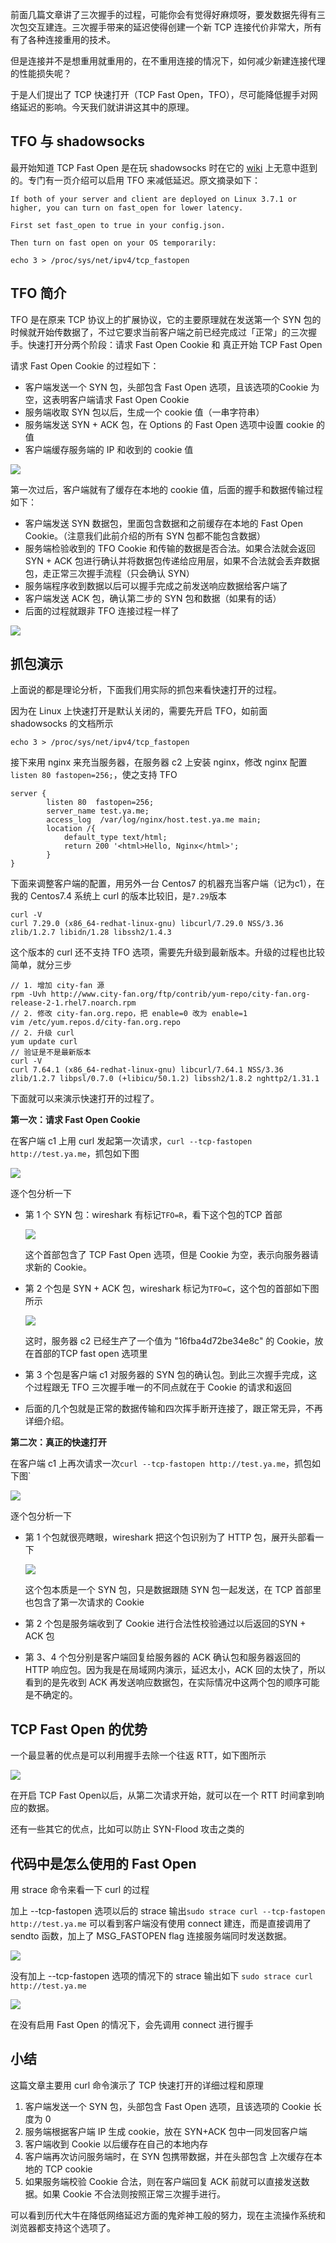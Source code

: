 前面几篇文章讲了三次握手的过程，可能你会有觉得好麻烦呀，要发数据先得有三次包交互建连。三次握手带来的延迟使得创建一个新 TCP 连接代价非常大，所有有了各种连接重用的技术。

但是连接并不是想重用就重用的，在不重用连接的情况下，如何减少新建连接代理的性能损失呢？

于是人们提出了 TCP 快速打开（TCP Fast Open，TFO），尽可能降低握手对网络延迟的影响。今天我们就讲讲这其中的原理。

## TFO 与 shadowsocks

最开始知道 TCP Fast Open 是在玩 shadowsocks 时在它的 [wiki](https://github.com/shadowsocks/shadowsocks/wiki/TCP-Fast-Open) 上无意中逛到的。专门有一页介绍可以启用 TFO 来减低延迟。原文摘录如下：

```
If both of your server and client are deployed on Linux 3.7.1 or higher, you can turn on fast_open for lower latency.

First set fast_open to true in your config.json.

Then turn on fast open on your OS temporarily:

echo 3 > /proc/sys/net/ipv4/tcp_fastopen

```

## TFO 简介

TFO 是在原来 TCP 协议上的扩展协议，它的主要原理就在发送第一个 SYN 包的时候就开始传数据了，不过它要求当前客户端之前已经完成过「正常」的三次握手。快速打开分两个阶段：请求 Fast Open Cookie 和 真正开始 TCP Fast Open

请求 Fast Open Cookie 的过程如下：

*   客户端发送一个 SYN 包，头部包含 Fast Open 选项，且该选项的Cookie 为空，这表明客户端请求 Fast Open Cookie
*   服务端收取 SYN 包以后，生成一个 cookie 值（一串字符串）
*   服务端发送 SYN + ACK 包，在 Options 的 Fast Open 选项中设置 cookie 的值
*   客户端缓存服务端的 IP 和收到的 cookie 值

![](https://user-gold-cdn.xitu.io/2019/4/3/169e2dc0888e6b83?w=1476&h=1090&f=jpeg&s=175173)

第一次过后，客户端就有了缓存在本地的 cookie 值，后面的握手和数据传输过程如下：

*   客户端发送 SYN 数据包，里面包含数据和之前缓存在本地的 Fast Open Cookie。（注意我们此前介绍的所有 SYN 包都不能包含数据）
*   服务端检验收到的 TFO Cookie 和传输的数据是否合法。如果合法就会返回 SYN + ACK 包进行确认并将数据包传递给应用层，如果不合法就会丢弃数据包，走正常三次握手流程（只会确认 SYN）
*   服务端程序收到数据以后可以握手完成之前发送响应数据给客户端了
*   客户端发送 ACK 包，确认第二步的 SYN 包和数据（如果有的话）
*   后面的过程就跟非 TFO 连接过程一样了

![](https://user-gold-cdn.xitu.io/2019/4/3/169e2dc0821ff4f9?w=1426&h=1114&f=jpeg&s=178258)

## 抓包演示

上面说的都是理论分析，下面我们用实际的抓包来看快速打开的过程。

因为在 Linux 上快速打开是默认关闭的，需要先开启 TFO，如前面 shadowsocks 的文档所示

```
echo 3 > /proc/sys/net/ipv4/tcp_fastopen

```

接下来用 nginx 来充当服务器，在服务器 c2 上安装 nginx，修改 nginx 配置`listen 80 fastopen=256;`，使之支持 TFO

```
server {
        listen 80  fastopen=256;
        server_name test.ya.me;
        access_log  /var/log/nginx/host.test.ya.me main;
        location /{
            default_type text/html;
            return 200 '<html>Hello, Nginx</html>';
        }
}

```

下面来调整客户端的配置，用另外一台 Centos7 的机器充当客户端（记为c1），在我的 Centos7.4 系统上 curl 的版本比较旧，是`7.29`版本

```
curl -V
curl 7.29.0 (x86_64-redhat-linux-gnu) libcurl/7.29.0 NSS/3.36 zlib/1.2.7 libidn/1.28 libssh2/1.4.3

```

这个版本的 curl 还不支持 TFO 选项，需要先升级到最新版本。升级的过程也比较简单，就分三步

```
// 1. 增加 city-fan 源
rpm -Uvh http://www.city-fan.org/ftp/contrib/yum-repo/city-fan.org-release-2-1.rhel7.noarch.rpm
// 2. 修改 city-fan.org.repo，把 enable=0 改为 enable=1
vim /etc/yum.repos.d/city-fan.org.repo
// 2. 升级 curl
yum update curl
// 验证是不是最新版本
curl -V
curl 7.64.1 (x86_64-redhat-linux-gnu) libcurl/7.64.1 NSS/3.36 zlib/1.2.7 libpsl/0.7.0 (+libicu/50.1.2) libssh2/1.8.2 nghttp2/1.31.1

```

下面就可以来演示快速打开的过程了。

**第一次：请求 Fast Open Cookie**

在客户端 c1 上用 curl 发起第一次请求，`curl --tcp-fastopen http://test.ya.me`，抓包如下图

![](https://user-gold-cdn.xitu.io/2019/4/3/169e2dc08502c36d?w=2760&h=480&f=jpeg&s=454007)

逐个包分析一下

*   第 1 个 SYN 包：wireshark 有标记`TFO=R`，看下这个包的TCP 首部
    
    ![](https://user-gold-cdn.xitu.io/2019/4/3/169e2dc08cc8e768?w=2198&h=482&f=jpeg&s=191416)
    
    这个首部包含了 TCP Fast Open 选项，但是 Cookie 为空，表示向服务器请求新的 Cookie。
    
*   第 2 个包是 SYN + ACK 包，wireshark 标记为`TFO=C`，这个包的首部如下图所示
    
    ![](https://user-gold-cdn.xitu.io/2019/4/3/169e2dc082284dd4?w=2050&h=686&f=jpeg&s=256767)
    
    这时，服务器 c2 已经生产了一个值为 "16fba4d72be34e8c" 的 Cookie，放在首部的TCP fast open 选项里
    
*   第 3 个包是客户端 c1 对服务器的 SYN 包的确认包。到此三次握手完成，这个过程跟无 TFO 三次握手唯一的不同点就在于 Cookie 的请求和返回
    
*   后面的几个包就是正常的数据传输和四次挥手断开连接了，跟正常无异，不再详细介绍。
    

**第二次：真正的快速打开**

在客户端 c1 上再次请求一次`curl --tcp-fastopen http://test.ya.me`，抓包如下图\`

![](https://user-gold-cdn.xitu.io/2019/4/3/169e2dc08e4beb55?w=2544&h=412&f=jpeg&s=373259)

逐个包分析一下

*   第 1 个包就很亮瞎眼，wireshark 把这个包识别为了 HTTP 包，展开头部看一下
    
    ![](https://user-gold-cdn.xitu.io/2019/4/3/169e2dc0bb2bbb78?w=1690&h=1244&f=jpeg&s=567927)
    
    这个包本质是一个 SYN 包，只是数据跟随 SYN 包一起发送，在 TCP 首部里也包含了第一次请求的 Cookie
*   第 2 个包是服务端收到了 Cookie 进行合法性校验通过以后返回的SYN + ACK 包
*   第 3、4 个包分别是客户端回复给服务器的 ACK 确认包和服务器返回的 HTTP 响应包。因为我是在局域网内演示，延迟太小，ACK 回的太快了，所以看到的是先收到 ACK 再发送响应数据包，在实际情况中这两个包的顺序可能是不确定的。

## TCP Fast Open 的优势

一个最显著的优点是可以利用握手去除一个往返 RTT，如下图所示

![](https://user-gold-cdn.xitu.io/2019/4/3/169e2dc0c15f46e5?w=1946&h=1110&f=jpeg&s=348932)

在开启 TCP Fast Open以后，从第二次请求开始，就可以在一个 RTT 时间拿到响应的数据。

还有一些其它的优点，比如可以防止 SYN-Flood 攻击之类的

## 代码中是怎么使用的 Fast Open

用 strace 命令来看一下 curl 的过程

加上 --tcp-fastopen 选项以后的 strace 输出`sudo strace curl --tcp-fastopen http://test.ya.me` 可以看到客户端没有使用 connect 建连，而是直接调用了 sendto 函数，加上了 MSG\_FASTOPEN flag 连接服务端同时发送数据。

![](https://user-gold-cdn.xitu.io/2019/4/3/169e2dc0c2898f97?w=1278&h=291&f=jpeg&s=145597)

没有加上 --tcp-fastopen 选项的情况下的 strace 输出如下 `sudo strace curl http://test.ya.me`

![](https://user-gold-cdn.xitu.io/2019/4/3/169e2dc0c9aa70d0?w=1113&h=350&f=jpeg&s=186251)

在没有启用 Fast Open 的情况下，会先调用 connect 进行握手

## 小结

这篇文章主要用 curl 命令演示了 TCP 快速打开的详细过程和原理

1.  客户端发送一个 SYN 包，头部包含 Fast Open 选项，且该选项的 Cookie 长度为 0
2.  服务端根据客户端 IP 生成 cookie，放在 SYN+ACK 包中一同发回客户端
3.  客户端收到 Cookie 以后缓存在自己的本地内存
4.  客户端再次访问服务端时，在 SYN 包携带数据，并在头部包含 上次缓存在本地的 TCP cookie
5.  如果服务端校验 Cookie 合法，则在客户端回复 ACK 前就可以直接发送数据。如果 Cookie 不合法则按照正常三次握手进行。

可以看到历代大牛在降低网络延迟方面的鬼斧神工般的努力，现在主流操作系统和浏览器都支持这个选项了。